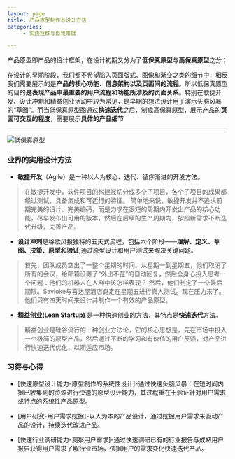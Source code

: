 ```yaml
---
layout: page
title: 产品原型制作与设计方法
categories:
     - 实践社群与自我策展

---
```


产品原型即产品的设计框架，在设计初期又分为了**低保真原型**与**高保真原型**之分；

在设计的早期阶段，我们都不希望陷入页面版式、图像和渐变之类的细节中，相反我们需要展示的是**产品的核心功能、信息架构以及页面间的流程**。所以低保真原型的目的**是表现产品中最重要的用户流程和功能所涉及的页面关系**。特别在敏捷开发、设计冲刺和精益创业活动中较为常见，是早期的想法设计用于演示头脑风暴的“草图”。而当低保真原型图通过**快速迭代**之后，制成高保真原型，展示产品的**页面可交互的程度**，需要展示**具体的产品细节**

---

![低保真原型](https://img-blog.csdnimg.cn/img_convert/de7bb76ac3e052ecaeaf2d1dadd6becc.png#pic_center)

### 业界的实用设计方法
*  **敏捷开发**（Agile）是一种以人为核心、迭代、循序渐进的开发方法。

> 在敏捷开发中，软件项目的构建被切分成多个子项目，各个子项目的成果都经过测试，具备集成和可运行的特征。
简单地来说，敏捷开发并不追求前期完美的设计、完美编码，而是力求在很短的周期内开发出产品的核心功能，尽早发布出可用的版本。然后在后续的生产周期内，按照新需求不断迭代升级，完善产品。

*  **设计冲刺**是谷歌风投独特的五天式流程，包括六个阶段——**理解、定义、草图、决策、原型和验证**,通过原型设计和用户测试来解决关键问题。

>首先，团队成员空出了一整个星期的时间。从星期一到星期五，他们取消了所有的会议，给邮箱设置了“外出不在”的自动回复，然后全身心投入思考一个问题：他们的机器人在人群中该怎样表现？
然后，他们制定了一个最后期限。Savioke与喜达屋酒店商定在星期五进行真人测试。现在压力来了。他们只有四天时间来设计并制作一个有效的产品原型。

*  **精益创业(Lean Startup)** 是一种快速创业的方法，其特点是**快速迭代**方法。

>精益创业是硅谷流行的一种创业方法论，它的核心思想是，先在市场中投入一个极简的原型产品，然后通过不断的学习和有价值的用户反馈，对产品进行快速迭代优化，以期适应市场。


### 习得与心得
* [快速原型设计能力-原型制作的系统性设计]-通过快速头脑风暴：在短时间内据已收集到的资源进行快速的原型设计能力，其过程重在于验证针对用户需求或特点的系统性产品原型。 


* [用户研究-用户需求挖掘]-以人为本的产品设计，通过挖掘用户需求来驱动产品的设计，持续迭代改进产品。

* [快速行业调研能力-洞察用户需求]-通过快速调研已有的行业报告与成熟用户报告获得用户需求了解行业市场，依据用户的需求变化快速迭代产品。





